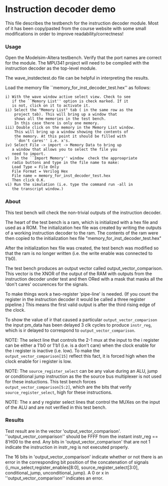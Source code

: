 # Instruction decoder demo
This file describes the testbench for the instruction decoder module. Most of it
has been copy/pasted from the course website with some small modifications in
order to improve readability/correctness!

### Usage
Open the Modelsim-Altera testbench. Verify that the port names are correct for
the module. The MPU341 project will need to be compiled with the instruction
decoder as the top-level module.

The wave_instdectest.do file can be helpful in interpreting the results.

Load the memory file ``memory_for_inst_decoder_test.hex'' as follows:

    i) With the wave window active select view. Check to see
       if the ``Memory List'' option is check marked. If it
       is not, click on it to activate it.
    ii) Select the "Memory List" tab ( in the same row as the
        project tab). This will bring up a window that
        shows all the memories in the test bench.
        In this case there is only one memory.
    iii) Double click on the memory in the Memory List window.
        This will bring up a window showing the contents of
        the memory. At this point it should be filled with
        ``don't cares'' i.e. x's.
    iv) Select File -> import -> Memory Data to bring up
       a window that allows you to select the file you
       need to import.
    v)  In the ``Import Memory'' window  check the approapriate
       radio buttons and type in the file name to make:
       Load Type = File Only
       File Format = Verilog Hex
       File name = memory_for_inst_decoder_test.hex   
       Then click O.K.
    vi) Run the simulation (i.e. type the command run -all in
       the transcript window.)

### About
This test bench will check the non-trivial outputs of the
instruction decoder.  

The heart of the test bench is a ram, which is initialized
with a hex file and used as a ROM. The initialization hex
file was created by writing the outputs of a working instruction
decoder to the ram. The contents of the ram were then copied
to the initialization hex file "memory_for_inst_decoder_test.hex"

 After the initialization hex file was created, the test bench
was modified so that the ram is no longer written
(i.e. the write enable was connected to 1'b0).


The test bench produces an output vector called output_vector_comparison.
This vector is the XNOR of the output of the RAM with outputs from the
instruction decoder under test and then ORed with a mask that masks all the
'don't cares' occurences for the signals.

To make things work  a two-register 'pipe-line' is
needed. (If you count the register in the instruction
decoder it would be called a three register pipeline.)
This means the first valid output is after the
third rising edge of the clock.

To show the value of ir that caused a particular ``output_vector_comparison``
the input pm_data has been delayed 3 clk cycles to produce  ``instr_reg``,
which is ir delayed  to correspond to ``output_vector_comparison``.

NOTE: The select line that controls the 2-1 mux at the input
      to the i register can be either a 1'b0 or 1'b1
     (i.e. is a don't care) when the clock enable for the
     i register is inactive (i.e. low). To make the
     ``output_vector_comparison[15]`` reflect this fact,
     it is forced high when the clock enable for i
     register is low.



NOTE: The ``source_register_select`` can be any value during
an ALU, jump or conditional jump instruction as the the
source bus multiplexer is not used for these instuctions.
This test bench forces ``output_vector_comparison[5:2]``,
which are the bits that verify ``source_register_select``,
high for these instructions.

NOTE: The x and y register select lines that control the MUXes
on the input of the ALU and are not verified in this test bench.

### Results
Test result are in the vector 'output_vector_comparison'.
''output_vector_comparison'' should be FFFF from the instant
instr_reg == 8'H00 to the end. Any bits in 'output_vector_comparison'
that are not 1 indicate the instruction in instr_reg is not executed properly.

The 16 bits in 'output_vector_comparison' indicate whether or not there is an error
in the corresponding bit position of the concatenation of signals
{i_mux_select,register_enables[8:0], source_register_select[3:0], conditional_jump, unconditional_jump}.
A 0 or x in ''output_vector_comparison'' indicates an error.
